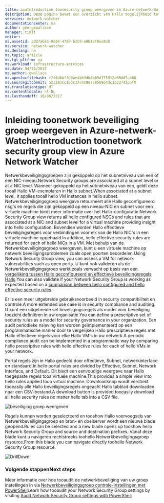 ```yaml
---
title: aaaIntroduction toosecurity groep weergeven in Azure-netwerk-Watcher | Microsoft Docs
description: Deze pagina bevat een overzicht van Hallo mogelijkheid tot de weergave van de netwerk-Watcher beveiliging
services: network-watcher
documentationcenter: na
author: georgewallace
manager: timlt
editor: 
ms.assetid: ad27ab85-9d84-4759-b2b9-e861ef8ea8d8
ms.service: network-watcher
ms.devlang: na
ms.topic: article
ms.tgt_pltfrm: na
ms.workload: infrastructure-services
ms.date: 04/26/2017
ms.author: gwallace
ms.openlocfilehash: c2f6dbbffd0aedbb9db4b69d1758f2e66dd7abb8
ms.sourcegitcommit: 523283cc1b3c37c428e77850964dc1c33742c5f0
ms.translationtype: MT
ms.contentlocale: nl-NL
ms.lasthandoff: 10/06/2017
---
```

# <a name="introduction-toonetwork-security-group-view-in-azure-network-watcher"></a><span data-ttu-id="cf10c-103">Inleiding toonetwork beveiliging groep weergeven in Azure-netwerk-Watcher</span><span class="sxs-lookup"><span data-stu-id="cf10c-103">Introduction toonetwork security group view in Azure Network Watcher</span></span>

<span data-ttu-id="cf10c-104">Netwerkbeveiligingsgroepen zijn gekoppeld op het subnetniveau van een of een NIC-niveau.</span><span class="sxs-lookup"><span data-stu-id="cf10c-104">Network Security groups are associated at a subnet level or at a NIC level.</span></span> <span data-ttu-id="cf10c-105">Wanneer gekoppeld op het subnetniveau van een, geldt deze tooall Hallo VM-exemplaren in Hallo subnet.</span><span class="sxs-lookup"><span data-stu-id="cf10c-105">When associated at a subnet level, it applies tooall hello VM instances in hello subnet.</span></span> <span data-ttu-id="cf10c-106">Netwerkbeveiligingsgroep weergave retourneert alle Hallo geconfigureerd nsg's en regels die zijn gekoppeld op een niveau-NIC en subnet voor een virtuele machine biedt meer informatie over het Hallo-configuratie.</span><span class="sxs-lookup"><span data-stu-id="cf10c-106">Network Security Group view returns all hello configured NSGs and rules that are associated at a NIC and subnet level for a virtual machine providing insight into hello configuration.</span></span> <span data-ttu-id="cf10c-107">Bovendien worden Hallo effectieve beveiligingsregels voor verbindingen voor elk van de Hallo NIC's in een virtuele machine opgehaald.</span><span class="sxs-lookup"><span data-stu-id="cf10c-107">In addition, hello effective security rules are returned for each of hello NICs in a VM.</span></span> <span data-ttu-id="cf10c-108">Met behulp van de Netwerkbeveiligingsgroep weergeven, kunt u een virtuele machine op netwerk beveiligingsproblemen zoals open poorten beoordelen.</span><span class="sxs-lookup"><span data-stu-id="cf10c-108">Using Network Security Group view, you can assess a VM for network vulnerabilities such as open ports.</span></span> <span data-ttu-id="cf10c-109">U kunt ook valideren als de Netwerkbeveiligingsgroep werkt zoals verwacht op basis van een [vergelijking tussen Hallo geconfigureerd en effectieve beveiligingsregels Hallo](network-watcher-nsg-auditing-powershell.md).</span><span class="sxs-lookup"><span data-stu-id="cf10c-109">You can also validate if your Network Security Group is working as expected based on a [comparison between hello configured and hello effective security rules](network-watcher-nsg-auditing-powershell.md).</span></span>

<span data-ttu-id="cf10c-110">Er is een meer uitgebreide gebruiksvoorbeeld in security compatibiliteit en controle.</span><span class="sxs-lookup"><span data-stu-id="cf10c-110">A more extended use case is in security compliance and auditing.</span></span> <span data-ttu-id="cf10c-111">U kunt een uitgebreide set beveiligingsregels als model voor beveiliging toezicht definiëren in uw organisatie.</span><span class="sxs-lookup"><span data-stu-id="cf10c-111">You can define a prescriptive set of security rules as a model for security governance in your organization.</span></span> <span data-ttu-id="cf10c-112">Een audit periodieke naleving kan worden geïmplementeerd op een programmatische manier door te vergelijken Hallo prescriptieve regels met Hallo effectieve regels voor elke Hallo VM's in uw netwerk.</span><span class="sxs-lookup"><span data-stu-id="cf10c-112">A periodic compliance audit can be implemented in a programmatic way by comparing hello prescriptive rules with hello effective rules for each of hello VMs in your network.</span></span>

<span data-ttu-id="cf10c-113">Portal regels zijn in Hallo gedeeld door effectieve, Subnet, netwerkinterface en standaard.</span><span class="sxs-lookup"><span data-stu-id="cf10c-113">In hello portal rules are divided by Effective, Subnet, Network Interface, and Default.</span></span> <span data-ttu-id="cf10c-114">Dit biedt een eenvoudige weergave naar Hallo toegepaste regels tooa virtuele machine.</span><span class="sxs-lookup"><span data-stu-id="cf10c-114">This provides a simple view into hello rules applied tooa virtual machine.</span></span> <span data-ttu-id="cf10c-115">Downloadknop wordt verstrekt tooeasily alle Hallo beveiligingsregels ongeacht Hallo tabblad downloaden naar een CSV-bestand.</span><span class="sxs-lookup"><span data-stu-id="cf10c-115">A download button is provided tooeasily download all hello security rules no matter hello tab into a CSV file.</span></span>

![beveiliging groep weergeven][1]

<span data-ttu-id="cf10c-117">Regels kunnen worden geselecteerd en tooshow Hallo voorvoegsels van Netwerkbeveiligingsgroep en bron- en doelserver wordt een nieuwe blade geopend.</span><span class="sxs-lookup"><span data-stu-id="cf10c-117">Rules can be selected and a new blade opens up tooshow hello Network Security Group and source and destination prefixes.</span></span> <span data-ttu-id="cf10c-118">Vanaf deze blade kunt u navigeren rechtstreeks toohello Netwerkbeveiligingsgroep resource.</span><span class="sxs-lookup"><span data-stu-id="cf10c-118">From this blade you can navigate directly toohello Network Security Group resource.</span></span>

![DrillDown][2]

### <a name="next-steps"></a><span data-ttu-id="cf10c-120">Volgende stappen</span><span class="sxs-lookup"><span data-stu-id="cf10c-120">Next steps</span></span>

<span data-ttu-id="cf10c-121">Meer informatie over hoe tooaudit de netwerkbeveiliging van uw groep instellingen in via [Netwerkbeveiligingsgroep controle-instellingen met PowerShell](network-watcher-nsg-auditing-powershell.md)</span><span class="sxs-lookup"><span data-stu-id="cf10c-121">Learn how tooaudit your Network Security Group settings by visiting [Audit Network Security Group settings with PowerShell](network-watcher-nsg-auditing-powershell.md)</span></span>

[1]: ./media/network-watcher-security-group-view-overview/securitygroupview.png
[2]: ./media/network-watcher-security-group-view-overview/figure1.png









